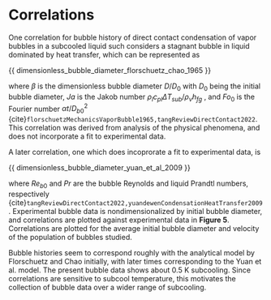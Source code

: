 # Correlations

One correlation for bubble history of direct contact condensation of vapor bubbles in a subcooled liquid such considers a stagnant bubble in liquid dominated by heat transfer, which can be represented as

{{ dimensionless_bubble_diameter_florschuetz_chao_1965 }}

where $\beta$ is the dimensionless bubble diameter ${D}/{{D}_{0}}$ with ${D}_{0}$ being the initial bubble diameter, ${Ja}$ is the Jakob number ${\rho}_{l} {c}_{pl} {\Delta {T}_{sub}} / {\rho}_{v} {h}_{fg}$ , and ${Fo}_{0}$ is the Fourier number ${\alpha} {t}/{{D}_{b0}^{2}}$ {cite}`florschuetzMechanicsVaporBubble1965,tangReviewDirectContact2022`. This correlation was derived from analysis of the physical phenomena, and does not incorporate a fit to experimental data.

A later correlation, one which does incoprorate a fit to experimental data, is

{{ dimensionless_bubble_diameter_yuan_et_al_2009 }}

where ${Re}_{b0}$ and ${Pr}$ are the bubble Reynolds and liquid Prandtl numbers, respectively {cite}`tangReviewDirectContact2022,yuandewenCondensationHeatTransfer2009`. Experimental bubble data is nondimensionalized by initial bubble diameter, and correlations are plotted against experimental data in **Figure&NonBreakingSpace;5**. Correlations are plotted for the average initial bubble diameter and velocity of the population of bubbles studied.

Bubble histories seem to correspond roughly with the analytical model by Florschuetz and Chao initially, with later times corresponding to the Yuan et al. model. The present bubble data shows about 0.5&NonBreakingSpace;K subcooling. Since correlations are sensitive to subcool temperature, this motivates the collection of bubble data over a wider range of subcooling.
